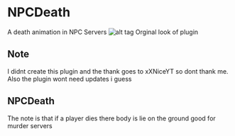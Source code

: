 # NPCDeath
A death animation in NPC Servers
![alt tag](http://i.imgur.com/PypKcDt.png)
Orginal look of plugin

## Note

I didnt create this plugin and the thank goes to xXNiceYT so dont thank me. Also the plugin wont need updates i guess

## NPCDeath

The note is that if a player dies there body is lie on the ground good for murder servers
